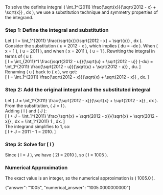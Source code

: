 

To solve the definite integral \( \int_1^{2011} \frac{\sqrt{x}}{\sqrt{2012 - x} + \sqrt{x}} \, dx \), we use a substitution technique and symmetry properties of the integrand.

### Step 1: Define the integral and substitution
Let \( I = \int_1^{2011} \frac{\sqrt{x}}{\sqrt{2012 - x} + \sqrt{x}} \, dx \).  
Consider the substitution \( u = 2012 - x \), which implies \( du = -dx \). When \( x = 1 \), \( u = 2011 \), and when \( x = 2011 \), \( u = 1 \). Rewriting the integral in terms of \( u \):  
\[
I = \int_{2011}^1 \frac{\sqrt{2012 - u}}{\sqrt{u} + \sqrt{2012 - u}} (-du) = \int_1^{2011} \frac{\sqrt{2012 - u}}{\sqrt{u} + \sqrt{2012 - u}} \, du.
\]  
Renaming \( u \) back to \( x \), we get:  
\[
I = \int_1^{2011} \frac{\sqrt{2012 - x}}{\sqrt{x} + \sqrt{2012 - x}} \, dx.
\]

### Step 2: Add the original integral and the substituted integral
Let \( J = \int_1^{2011} \frac{\sqrt{2012 - x}}{\sqrt{x} + \sqrt{2012 - x}} \, dx \). From the substitution, \( J = I \).  
Adding \( I \) and \( J \):  
\[
I + J = \int_1^{2011} \frac{\sqrt{x} + \sqrt{2012 - x}}{\sqrt{x} + \sqrt{2012 - x}} \, dx = \int_1^{2011} 1 \, dx.
\]  
The integrand simplifies to 1, so:  
\[
I + J = 2011 - 1 = 2010.
\]  

### Step 3: Solve for \( I \)
Since \( I = J \), we have \( 2I = 2010 \), so \( I = 1005 \).

### Numerical Approximation
The exact value is an integer, so the numerical approximation is \( 1005.0 \).

{"answer": "1005", "numerical_answer": "1005.0000000000"}
